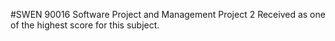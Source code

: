 #SWEN 90016 Software Project and Management
Project 2
Received as one of the highest score for this subject.

